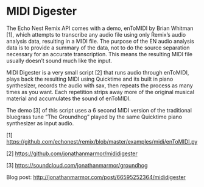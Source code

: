 # MIDI Digester

The Echo Nest Remix API comes with a demo, enToMIDI by Brian Whitman [1], which attempts to transcribe any audio file using only Remix’s audio analysis data, resulting in a MIDI file. The purpose of the EN audio analysis data is to provide a summary of the data, not to do the source separation necessary for an accurate transcription. This means the resulting MIDI file usually doesn’t sound much like the input.

MIDI Digester is a very small script [2] that runs audio through enToMIDI, plays back the resulting MIDI using Quicktime and its built in piano synthesizer, records the audio with sax, then repeats the process as many times as you want. Each repetition strips away more of the original musical material and accumulates the sound of enToMIDI.

The demo [3] of this script uses a 6 second MIDI version of the traditional bluegrass tune “The Groundhog” played by the same Quicktime piano synthesizer as input audio.

[1] https://github.com/echonest/remix/blob/master/examples/midi/enToMIDI.py

[2] https://github.com/jonathanmarmor/mididigester

[3] https://soundcloud.com/jonathanmarmor/groundhog

Blog post: http://jonathanmarmor.com/post/66595252364/mididigester
